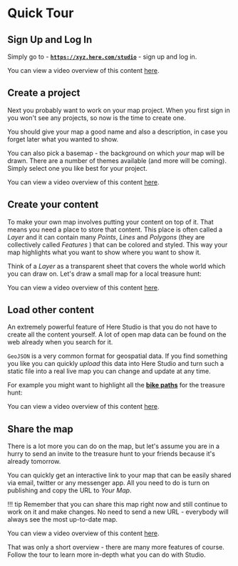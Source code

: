 # Quick Tour

## Sign Up and Log In

Simply go to - **[`https://xyz.here.com/studio`](https://xyz.here.com/studio)** - sign up and log in.

You can view a video overview of this content [here](https://www.here.xyz/assets/videos/projects-dashboard.mp4).

## Create a project

Next you probably want to work on your map project. When you first sign in
you won't see any projects, so now is the time to create one.

You should give your map a good name and also a description, in case you forget later what you wanted to show.

You can also pick a basemap - the background on which _your_ map will be drawn. There are a number of themes available (and more will be coming).
Simply select one you like best for your project.

You can view a video overview of this content [here](https://www.here.xyz/assets/videos/create-new-project.mp4).

## Create your content

To make your own map involves putting your content on top of it. That
means you need a place to store that content.
This place is often called a _Layer_ and it can contain many _Points_, _Lines_ and
_Polygons_ (they are collectively called _Features_ ) that can be colored
and styled. This way your map highlights what you want to show where you want to show it.

Think of a _Layer_ as a transparent sheet that covers the whole world which
you can draw on. Let's draw a small map for a local treasure hunt:

You can view a video overview of this content [here](https://www.here.xyz/assets/videos/draw-layer.mp4).

## Load other content

An extremely powerful feature of Here Studio is that you do not have to create all
the content yourself. A lot of open map data can be found on the web already
when you search for it.

`GeoJSON` is a very common format for geospatial data. If you find something
you like you can quickly _upload_ this data into Here Studio and turn such a static
file into a real live map you can change and update at any time.

For example you might want to highlight all the [**bike paths**](https://data.sfgov.org/Transportation/Bikeway-Network/4jy4-tbju) for the treasure hunt:

You can view a video overview of this content [here](https://www.here.xyz/assets/videos/upload-data.mp4).

## Share the map

There is a lot more you can do on the map, but let's assume you are in a
hurry to send an invite to the treasure hunt to your friends because it's
already tomorrow.

You can quickly get an interactive link to your map that can be easily
shared via email, twitter or any messenger app. All you need to do is turn
on publishing and copy the URL to _Your Map_.

!!! tip
    Remember that you can share this map right now and still continue to 
    work on it and make changes. No need to send a new URL - everybody will
    always see the most up-to-date map.

You can view a video overview of this content [here](https://www.here.xyz/assets/videos/publish-map.mp4).

That was only a short overview - there are many more features of course.
Follow the tour to learn more in-depth what you can do with Studio.